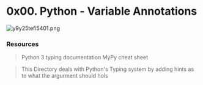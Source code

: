 # 0x00. Python - Variable Annotations

![y9y25tefi5401.png](..%2F..%2F..%2FAppData%2FLocal%2FTemp%2Fy9y25tefi5401.png)

### Resources
> Python 3 typing documentation
> MyPy cheat sheet

> This Directory deals with Python's Typing system by adding hints as to what the argurment should hols
